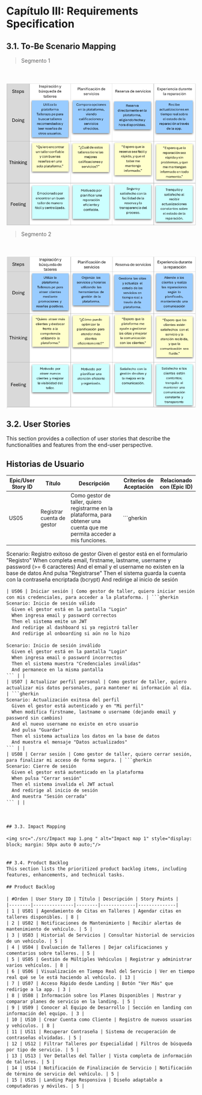 # Capítulo III: Requirements Specification

## 3.1. To-Be Scenario Mapping
>Segmento 1

<img src="./src/To-Be_segmento1.png " alt="To-Be_segmento1" style="display: block; margin: 50px auto 0 auto;"/> 

>Segmento 2

<img src="./src/To-be_segmento2.png " alt="To-be_segmento2" style="display: block; margin: 50px auto 0 auto;"/> 

## 3.2. User Stories
This section provides a collection of user stories that describe the functionalities and features from the end-user perspective.

## Historias de Usuario

| Epic/User Story ID | Título | Descripción | Criterios de Aceptación | Relacionado con (Epic ID) |
|--------------------|--------|-------------|-------------------------|---------------------------|
| US05 | Registrar cuenta de gestor | Como gestor de taller, quiero registrarme en la plataforma, para obtener una cuenta que me permita acceder a mis funciones. | ```gherkin
Scenario: Registro exitoso de gestor
  Given el gestor está en el formulario "Registro"
  When completa email, firstname, lastname, username y password (>= 6 caracteres)
  And el email y el username no existen en la base de datos
  And pulsa "Registrarse"
  Then el sistema guarda la cuenta con la contraseña encriptada (bcrypt)
  And redirige al inicio de sesión
``` | |
| US06 | Iniciar sesión | Como gestor de taller, quiero iniciar sesión con mis credenciales, para acceder a la plataforma. | ```gherkin
Scenario: Inicio de sesión válido
  Given el gestor está en la pantalla "Login"
  When ingresa email y password correctos
  Then el sistema emite un JWT
  And redirige al dashboard si ya registró taller
  And redirige al onboarding si aún no lo hizo

Scenario: Inicio de sesión inválido
  Given el gestor está en la pantalla "Login"
  When ingresa email o password incorrectos
  Then el sistema muestra "Credenciales inválidas"
  And permanece en la misma pantalla
``` | |
| US07 | Actualizar perfil personal | Como gestor de taller, quiero actualizar mis datos personales, para mantener mi información al día. | ```gherkin
Scenario: Actualización exitosa del perfil
  Given el gestor está autenticado y en "Mi perfil"
  When modifica firstname, lastname o username (dejando email y password sin cambios)
  And el nuevo username no existe en otro usuario
  And pulsa "Guardar"
  Then el sistema actualiza los datos en la base de datos
  And muestra el mensaje "Datos actualizados"
``` | |
| US08 | Cerrar sesión | Como gestor de taller, quiero cerrar sesión, para finalizar mi acceso de forma segura. | ```gherkin
Scenario: Cierre de sesión
  Given el gestor está autenticado en la plataforma
  When pulsa "Cerrar sesión"
  Then el sistema invalida el JWT actual
  And redirige al inicio de sesión
  And muestra "Sesión cerrada"
``` | |



## 3.3. Impact Mapping

<img src="./src/Impact map 1.png " alt="Impact map 1" style="display: block; margin: 50px auto 0 auto;"/> 


## 3.4. Product Backlog
This section lists the prioritized product backlog items, including features, enhancements, and technical tasks.

## Product Backlog

| #Orden | User Story ID | Título | Descripción | Story Points |
|--------|---------------|--------|-------------|--------------|
| 1 | US01 | Agendamiento de Citas en Talleres | Agendar citas en talleres disponibles. | 8 |
| 2 | US02 | Notificaciones de Mantenimiento | Recibir alertas de mantenimiento de vehículo. | 5 |
| 3 | US03 | Historial de Servicios | Consultar historial de servicios de un vehículo. | 5 |
| 4 | US04 | Evaluación de Talleres | Dejar calificaciones y comentarios sobre talleres. | 5 |
| 5 | US05 | Gestión de Múltiples Vehículos | Registrar y administrar varios vehículos. | 8 |
| 6 | US06 | Visualización en Tiempo Real del Servicio | Ver en tiempo real qué se le está haciendo al vehículo. | 13 |
| 7 | US07 | Acceso Rápido desde Landing | Botón "Ver Más" que redirige a la app. | 3 |
| 8 | US08 | Información sobre los Planes Disponibles | Mostrar y comparar planes de servicio en la landing. | 5 |
| 9 | US09 | Conocer al Equipo de Desarrollo | Sección en landing con información del equipo. | 3 |
| 10 | US10 | Crear Cuenta como Cliente | Registro de nuevos usuarios y vehículos. | 8 |
| 11 | US11 | Recuperar Contraseña | Sistema de recuperación de contraseñas olvidadas. | 5 |
| 12 | US12 | Filtrar Talleres por Especialidad | Filtros de búsqueda por tipo de servicio. | 5 |
| 13 | US13 | Ver Detalles del Taller | Vista completa de información de talleres. | 5 |
| 14 | US14 | Notificación de Finalización de Servicio | Notificación de término de servicio del vehículo. | 5 |
| 15 | US15 | Landing Page Responsiva | Diseño adaptable a computadoras y móviles. | 5 |

